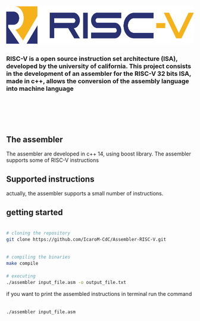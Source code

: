 <h1 align=center>
<img height="100em" src="https://github.com/IcaroM-CdC/Assembler-RISC-V/blob/stable/imgs/riscv.png" />
</h1>


### RISC-V is a open source instruction set architecture (ISA), developed by the university of california. This project consists in the development of an assembler for the RISC-V 32 bits ISA, made in c++, allows the conversion of the assembly language into machine language

<br>
<br>
<br>
<br>

## The assembler
The assembler are developed in c++ 14, using boost library. The assembler supports some of RISC-V instructions

## Supported instructions

actually, the assembler supports a small number of instructions.

## getting started

``` bash

# cloning the repository
git clone https://github.com/IcaroM-CdC/Assembler-RISC-V.git

```

``` bash

# compiling the binaries
make compile

# executing
./assembler input_file.asm -o output_file.txt

```
if you want to print the assembled instructions in terminal run the command

``` bash

./assembler input_file.asm

```


